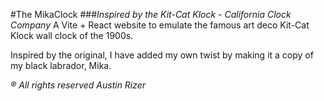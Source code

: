 #The MikaClock
###_Inspired by the Kit-Cat Klock - California Clock Company_
A Vite + React website to emulate the famous art deco Kit-Cat Klock wall clock of the 1900s.

Inspired by the original, I have added my own twist by making it a copy of my black labrador, Mika. 

_® All rights reserved Austin Rizer_

